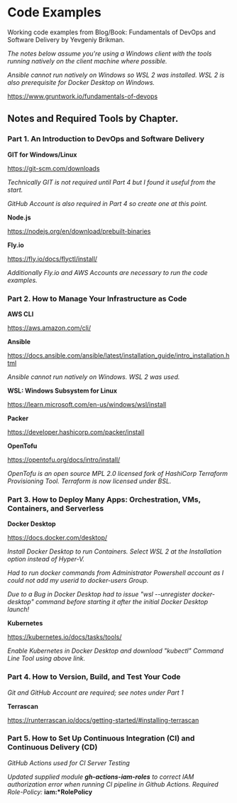 # Code Examples

Working code examples from Blog/Book: Fundamentals of DevOps and Software Delivery by Yevgeniy Brikman.

*The notes below assume you're using a Windows client with the tools running natively on the client machine where possible.* 

*Ansible cannot run natively on Windows so WSL 2 was installed. WSL 2 is also prerequisite for Docker Desktop on Windows.*

https://www.gruntwork.io/fundamentals-of-devops

## Notes and Required Tools by Chapter.

### Part 1. An Introduction to DevOps and Software Delivery

**GIT for Windows/Linux**

https://git-scm.com/downloads

*Technically GIT is not required until Part 4 but I found it useful from the start.*

*GitHub Account is also required in Part 4 so create one at this point.*

**Node.js**

https://nodejs.org/en/download/prebuilt-binaries

**Fly.io**

https://fly.io/docs/flyctl/install/

*Additionally Fly.io and AWS Accounts are necessary to run the code examples.*

### Part 2. How to Manage Your Infrastructure as Code

**AWS CLI**

https://aws.amazon.com/cli/

**Ansible**

https://docs.ansible.com/ansible/latest/installation_guide/intro_installation.html

*Ansible cannot run natively on Windows. WSL 2 was used.*

**WSL: Windows Subsystem for Linux**

https://learn.microsoft.com/en-us/windows/wsl/install

**Packer**

https://developer.hashicorp.com/packer/install

**OpenTofu**

https://opentofu.org/docs/intro/install/

*OpenTofu is an open source MPL 2.0 licensed fork of HashiCorp Terraform Provisioning Tool. Terraform is now licensed under BSL.* 

### Part 3. How to Deploy Many Apps: Orchestration, VMs, Containers, and Serverless

**Docker Desktop**

https://docs.docker.com/desktop/

*Install Docker Desktop to run Containers. Select WSL 2 at the Installation option instead of Hyper-V.*

*Had to run docker commands from Administrator Powershell account as I could not add my userid to docker-users Group.*

*Due to a Bug in Docker Desktop had to issue "wsl --unregister docker-desktop" command before starting it after the initial Docker Desktop launch!*

**Kubernetes**

https://kubernetes.io/docs/tasks/tools/

*Enable Kubernetes in Docker Desktop and download "kubectl" Command Line Tool using above link.*

### Part 4. How to Version, Build, and Test Your Code

*Git and GitHub Account are required; see notes under Part 1*

**Terrascan** 

https://runterrascan.io/docs/getting-started/#installing-terrascan

### Part 5. How to Set Up Continuous Integration (CI) and Continuous Delivery (CD)

*GitHub Actions used for CI Server Testing*

*Updated supplied module **gh-actions-iam-roles** to correct IAM authorization error when running CI pipeline in Github Actions. Required Role-Policy:* **iam:\*RolePolicy**   
